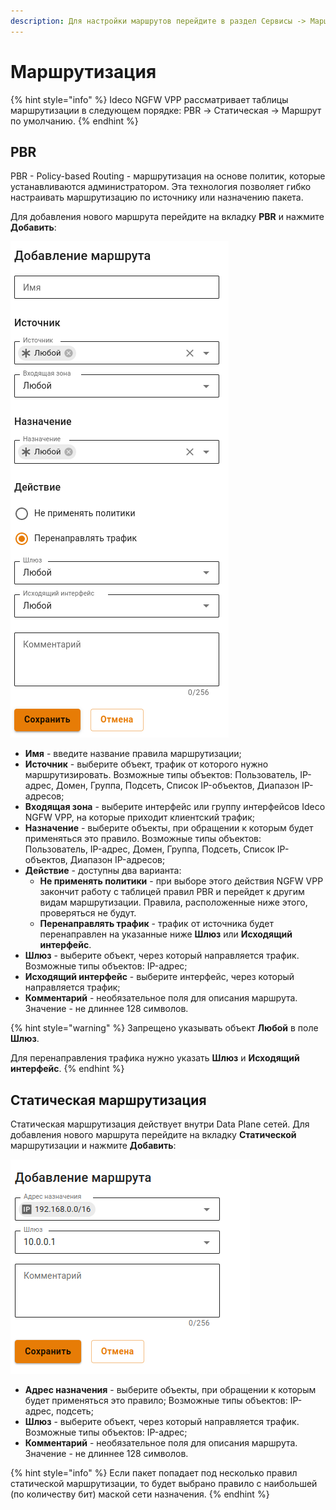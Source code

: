 ```yaml
---
description: Для настройки маршрутов перейдите в раздел Сервисы -> Маршрутизация.
---
```


# Маршрутизация

{% hint style="info" %}
Ideco NGFW VPP рассматривает таблицы маршрутизации в следующем порядке: PBR -> Статическая -> Маршрут по умолчанию.
{% endhint %}

## PBR

PBR - Policy-based Routing - маршрутизация на основе политик, которые устанавливаются администратором. Эта технология позволяет гибко настраивать маршрутизацию по источнику или назначению пакета.

Для добавления нового маршрута перейдите на вкладку **PBR** и нажмите **Добавить**:

![](/.gitbook/assets/routing-pbr.png)

* **Имя** - введите название правила маршрутизации;
* **Источник** - выберите объект, трафик от которого нужно маршрутизировать. Возможные типы объектов: Пользователь, IP-адрес, Домен, Группа, Подсеть, Список IP-объектов, Диапазон IP-адресов;
* **Входящая зона** - выберите интерфейс или группу интерфейсов Ideco NGFW VPP, на которые приходит клиентский трафик;
* **Назначение** - выберите объекты, при обращении к которым будет применяться это правило. Возможные типы объектов: Пользователь, IP-адрес, Домен, Группа, Подсеть, Список IP-объектов, Диапазон IP-адресов;
* **Действие** - доступны два варианта:
    * **Не применять политики** - при выборе этого действия NGFW VPP закончит работу с таблицей правил PBR и перейдет к другим видам маршрутизации. Правила, расположенные ниже этого, проверяться не будут.
    * **Перенаправлять трафик** - трафик от источника будет перенаправлен на указанные ниже **Шлюз** или **Исходящий интерфейс**.
* **Шлюз** - выберите объект, через который направляется трафик. Возможные типы объектов: IP-адрес;
* **Исходящий интерфейс** - выберите интерфейс, через который направляется трафик;
* **Комментарий** - необязательное поля для описания маршрута. Значение - не длиннее 128 символов.

{% hint style="warning" %}
Запрещено указывать объект **Любой** в поле **Шлюз**.

Для перенаправления трафика нужно указать **Шлюз** и **Исходящий интерфейс**.
{% endhint %}

## Статическая маршрутизация

Статическая маршрутизация действует внутри Data Plane сетей. Для добавления нового маршрута перейдите на вкладку **Статической** маршрутизации и нажмите **Добавить**:

![](/.gitbook/assets/routing-local.png)

* **Адрес назначения** - выберите объекты, при обращении к которым будет применяться это правило; Возможные типы объектов: IP-адрес, подсеть;
* **Шлюз** - выберите объект, через который направляется трафик. Возможные типы объектов: IP-адрес;
* **Комментарий** - необязательное поля для описания маршрута. Значение - не длиннее 128 символов.

{% hint style="info" %}
Если пакет попадает под несколько правил статической маршрутизации, то будет выбрано правило с наибольшей (по количеству бит) маской сети назначения.
{% endhint %}